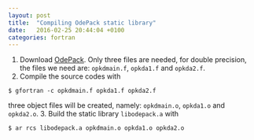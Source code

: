 ```yaml
---
layout: post
title:  "Compiling OdePack static library"
date:   2016-02-25 20:44:04 +0100
categories: fortran
---
```



1. Download [OdePack](http://www.netlib.org/odepack/). Only three files are needed, for double precision, the files we need are:
`opkdmain.f`, `opkda1.f` and `opkda2.f`.
2. Compile the source codes with
```shell
$ gfortran -c opkdmain.f opkda1.f opkda2.f
```
three object files will be created, namely: `opkdmain.o`, `opkda1.o` and `opkda2.o`.
3. Build the static library `libodepack.a` with
```shell
$ ar rcs libodepack.a opkdmain.o opkda1.o opkda2.o
```